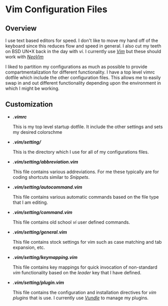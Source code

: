 # Vim Configuration Files

## Overview

I use text based editors for speed.  I don't like to move my hand off of
  the keyboard since this reduces flow and speed in general.  I also cut my
  teeth on BSD UN*X back in the day with _vi_.  I currently use
  [_Vim_](http://www.vim.org/) but these should work with
  [_NeoVim_](https://neovim.io/)

I liked to partition my configurations as much as possible to provide
  compartmentalization for different functionality.  I have a top level
  vimrc dotfile which include the other configuration files.  This allows
  me to easily swap in and out different functionality depending upon the
  environment in which I might be working.

## Customization

* **_.vimrc_**

  This is my top level startup dotfile.  It include the other settings and
  sets my desired colorschme

* **_.vim/setting/_**

  This is the directory which I use for all of my configurations files.

* **_.vim/setting/abbreviation.vim_**

  This file contains various addreviations.  For me these typically are for
  coding shortcuts similar to _Snippets_.

* **_.vim/setting/autocommand.vim_**

  This file contains various automatic commands based on the file type that I
  am editing.

* **_.vim/setting/command.vim_**

  This file contains old school _vi_ user defined commands.

* **_.vim/setting/general.vim_**

  This file contains stock settings for vim such as case matching and tab
  expansion, etc.

* **_.vim/setting/keymapping.vim_**

  This file contains key mappings for quick invocation of non-standard _vim_
  functionality based on the _leader_ key that I have defined.

* **_.vim/setting/plugin.vim_**

  This file contains the configuration and installation directives for _vim
  plugins_ that is use.  I currently use
  [_Vundle_](https://github.com/VundleVim/Vundle.vim) to manage my plugins.
